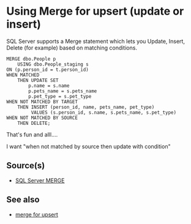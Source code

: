 ﻿# Using Merge for upsert (update or insert)

SQL Server supports a Merge statement which lets you Update, Insert, Delete (for example) based on matching conditions.


	MERGE dbo.People p
		USING dbo.People_staging s
	ON (p.person_id = t.person_id)
	WHEN MATCHED
		THEN UPDATE SET
			p.name = s.name
			p.pets_name = s.pets_name
			p.pet_type = s.pet_type
	WHEN NOT MATCHED BY TARGET
		THEN INSERT (person_id, name, pets_name, pet_type)
			 VALUES (s.person_id, s.name, s.pets_name, s.pet_type)
	WHEN NOT MATCHED BY SOURCE
		THEN DELETE;



That's fun and alll....


I want "when not matched by source then update with condition"




## Source(s)

- [SQL Server MERGE](https://www.sqlservertutorial.net/sql-server-basics/sql-server-merge/)

## See also

- [merge for upsert](../sql_server/merge_for_upsert.md)